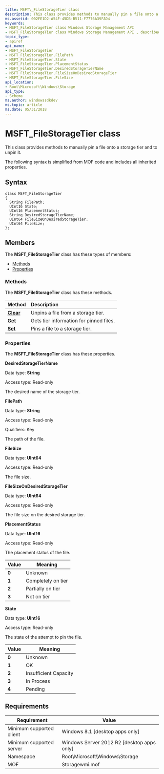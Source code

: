 ```yaml
---
title: MSFT\_FileStorageTier class
description: This class provides methods to manually pin a file onto a storage tier and to unpin it.
ms.assetid: 002FE1D2-A54F-45DB-B511-F7776A39FAD4
keywords:
- MSFT_FileStorageTier class Windows Storage Management API
- MSFT_FileStorageTier class Windows Storage Management API , described
topic_type:
- apiref
api_name:
- MSFT_FileStorageTier
- MSFT_FileStorageTier.FilePath
- MSFT_FileStorageTier.State
- MSFT_FileStorageTier.PlacementStatus
- MSFT_FileStorageTier.DesiredStorageTierName
- MSFT_FileStorageTier.FileSizeOnDesiredStorageTier
- MSFT_FileStorageTier.FileSize
api_location:
- Root\Microsoft\Windows\Storage
api_type:
- Schema
ms.author: windowssdkdev
ms.topic: article
ms.date: 05/31/2018
---
```


# MSFT\_FileStorageTier class

This class provides methods to manually pin a file onto a storage tier and to unpin it.

The following syntax is simplified from MOF code and includes all inherited properties.

## Syntax

``` syntax
class MSFT_FileStorageTier
{
  String FilePath;
  UInt16 State;
  UInt16 PlacementStatus;
  String DesiredStorageTierName;
  UInt64 FileSizeOnDesiredStorageTier;
  UInt64 FileSize;
};
```

## Members

The **MSFT\_FileStorageTier** class has these types of members:

-   [Methods](#methods)
-   [Properties](#properties)

### Methods

The **MSFT\_FileStorageTier** class has these methods.



| Method                                      | Description                                        |
|:--------------------------------------------|:---------------------------------------------------|
| [**Clear**](msft-filestoragetier-clear.md) | Unpins a file from a storage tier.      |
| [**Get**](msft-filestoragetier-get.md)     | Gets tier information for pinned files. |
| [**Set**](msft-filestoragetier-set.md)     | Pins a file to a storage tier.          |



 

### Properties

The **MSFT\_FileStorageTier** class has these properties.

 

**DesiredStorageTierName**
   

Data type: **String**
 

Access type: Read-only
 

The desired name of the storage tier.

 

**FilePath**
   

Data type: **String**
 

Access type: Read-only
 

Qualifiers: Key
 

The path of the file.

 

**FileSize**
   

Data type: **UInt64**
 

Access type: Read-only
 

The file size.

 

**FileSizeOnDesiredStorageTier**
   

Data type: **UInt64**
 

Access type: Read-only
 

The file size on the desired storage tier.

 

**PlacementStatus**
   

Data type: **UInt16**
 

Access type: Read-only
 

The placement status of the file.



| Value                                                                                                | Meaning                       |
|------------------------------------------------------------------------------------------------------|-------------------------------|
|  **0**  | Unknown            |
|  **1**  | Completely on tier |
|  **2**  | Partially on tier  |
|  **3**  | Not on tier        |



 

 

**State**
   

Data type: **UInt16**
 

Access type: Read-only
 

The state of the attempt to pin the file.



| Value                                                                                                | Meaning                          |
|------------------------------------------------------------------------------------------------------|----------------------------------|
|  **0**  | Unknown               |
|  **1**  | OK                    |
|  **2**  | Insufficient Capacity |
|  **3**  | In Process            |
|  **4**  | Pending               |



 

 

## Requirements



| Requirement | Value |
|-------------------------------------|-------------------------------------------------------------------------------------------|
| Minimum supported client | Windows 8.1 \[desktop apps only\]                                              |
| Minimum supported server | Windows Server 2012 R2 \[desktop apps only\]                                   |
| Namespace                | Root\\Microsoft\\Windows\\Storage                                              |
| MOF                      |  Storagewmi.mof  |



 

 






